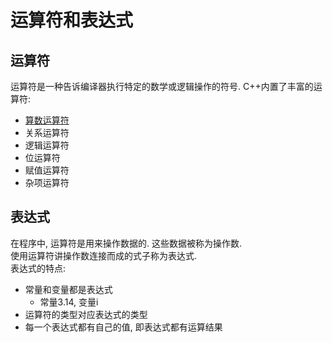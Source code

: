 # 运算符和表达式
## 运算符
运算符是一种告诉编译器执行特定的数学或逻辑操作的符号. C++内置了丰富的运算符:
- [算数运算符](./02_arithmetic_operator.md)
- 关系运算符
- 逻辑运算符
- 位运算符
- 赋值运算符
- 杂项运算符

## 表达式
在程序中, 运算符是用来操作数据的. 这些数据被称为操作数.  
使用运算符讲操作数连接而成的式子称为表达式.  
表达式的特点:
- 常量和变量都是表达式
    - 常量3.14, 变量i
- 运算符的类型对应表达式的类型
- 每一个表达式都有自己的值, 即表达式都有运算结果
